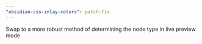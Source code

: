 ```yaml
---
"obsidian-css-inlay-colors": patch:fix
---
```


Swap to a more robust method of determining the node type in live preview mode
